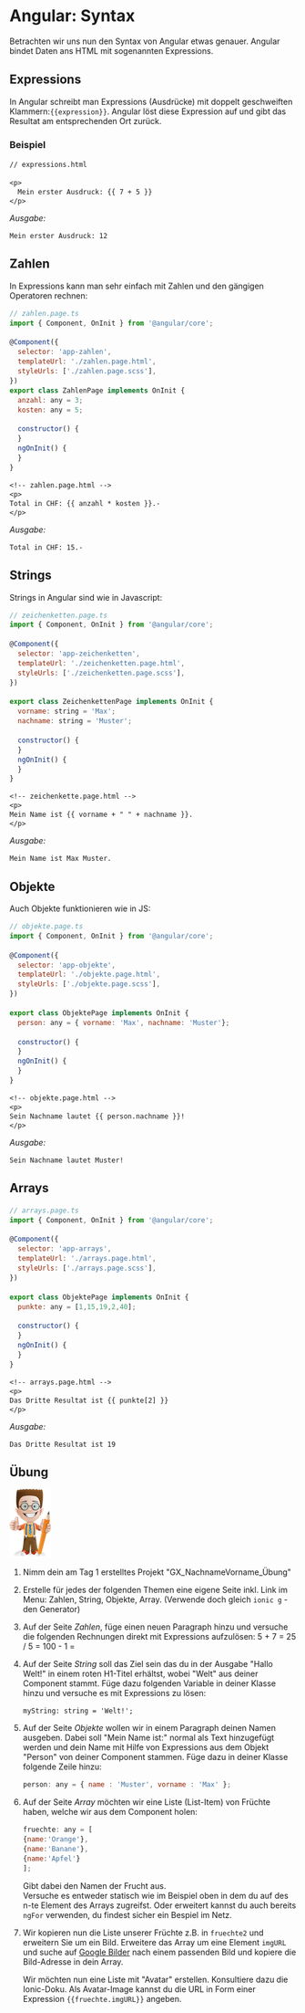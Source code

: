 # Angular: Syntax

Betrachten wir uns nun den Syntax von Angular etwas genauer. Angular bindet Daten ans HTML mit sogenannten Expressions.

## Expressions

In Angular schreibt man Expressions \(Ausdrücke\) mit doppelt geschweiften Klammern:`{{expression}}`. Angular löst diese Expression auf und gibt das Resultat am entsprechenden Ort zurück.

### Beispiel

```markup
// expressions.html

<p>
  Mein erster Ausdruck: {{ 7 + 5 }}
</p>
```

_Ausgabe:_

```text
Mein erster Ausdruck: 12
```

## Zahlen

In Expressions kann man sehr einfach mit Zahlen und den gängigen Operatoren rechnen:

```javascript
// zahlen.page.ts
import { Component, OnInit } from '@angular/core';

@Component({
  selector: 'app-zahlen',
  templateUrl: './zahlen.page.html',
  styleUrls: ['./zahlen.page.scss'],
})
export class ZahlenPage implements OnInit {
  anzahl: any = 3;
  kosten: any = 5;

  constructor() {
  }
  ngOnInit() {
  }
}
```

```markup
<!-- zahlen.page.html -->
<p>
Total in CHF: {{ anzahl * kosten }}.-
</p>
```

_Ausgabe:_

```text
Total in CHF: 15.-
```

## Strings

Strings in Angular sind wie in Javascript:

```javascript
// zeichenketten.page.ts
import { Component, OnInit } from '@angular/core';

@Component({
  selector: 'app-zeichenketten',
  templateUrl: './zeichenketten.page.html',
  styleUrls: ['./zeichenketten.page.scss'],
})

export class ZeichenkettenPage implements OnInit {
  vorname: string = 'Max';
  nachname: string = 'Muster';

  constructor() {
  }
  ngOnInit() {
  }
}
```

```markup
<!-- zeichenkette.page.html -->
<p>
Mein Name ist {{ vorname + " " + nachname }}.
</p>
```

_Ausgabe:_

```text
Mein Name ist Max Muster.
```

## Objekte

Auch Objekte funktionieren wie in JS:

```javascript
// objekte.page.ts
import { Component, OnInit } from '@angular/core';

@Component({
  selector: 'app-objekte',
  templateUrl: './objekte.page.html',
  styleUrls: ['./objekte.page.scss'],
})

export class ObjektePage implements OnInit {
  person: any = { vorname: 'Max', nachname: 'Muster'};

  constructor() {
  }
  ngOnInit() {
  }
}
```

```markup
<!-- objekte.page.html -->
<p>
Sein Nachname lautet {{ person.nachname }}!
</p>
```

_Ausgabe:_

```text
Sein Nachname lautet Muster!
```

## Arrays

```javascript
// arrays.page.ts
import { Component, OnInit } from '@angular/core';

@Component({
  selector: 'app-arrays',
  templateUrl: './arrays.page.html',
  styleUrls: ['./arrays.page.scss'],
})

export class ObjektePage implements OnInit {
  punkte: any = [1,15,19,2,40];

  constructor() {
  }
  ngOnInit() {
  }
}
```

```markup
<!-- arrays.page.html -->
<p>
Das Dritte Resultat ist {{ punkte[2] }}
</p>
```

_Ausgabe:_

```text
Das Dritte Resultat ist 19
```

## Übung

![](../.gitbook/assets/ralph_uebung.png)

1. Nimm dein am Tag 1 erstelltes  Projekt "GX\_NachnameVorname\_Übung"
2. Erstelle für jedes der folgenden Themen eine eigene Seite inkl. Link im Menu: Zahlen, String, Objekte, Array.  \(Verwende doch gleich `ionic g` - den Generator\) 
3. Auf der Seite _Zahlen_, füge einen neuen Paragraph hinzu und versuche die folgenden Rechnungen direkt mit Expressions aufzulösen: 5 + 7 = 25 / 5 = 100 - 1 =
4. Auf der Seite _String_ soll das Ziel sein das du in der Ausgabe "Hallo Welt!" in einem roten H1-Titel erhältst, wobei "Welt" aus deiner Component stammt. Füge dazu folgenden Variable in deiner Klasse hinzu und versuche es mit Expressions zu lösen:

   ```text
   myString: string = 'Welt!';
   ```

5. Auf der Seite _Objekte_ wollen wir in einem Paragraph deinen Namen ausgeben. Dabei soll "Mein Name ist:" normal als Text hinzugefügt werden und dein Name mit Hilfe von Expressions aus dem Objekt "Person" von deiner Component stammen. Füge dazu in deiner Klasse folgende Zeile hinzu:

   ```javascript
   person: any = { name : 'Muster', vorname : 'Max' };
   ```

6. Auf der Seite _Array_ möchten wir eine Liste \(List-Item\) von Früchte haben, welche wir aus dem Component holen:

   ```javascript
   fruechte: any = [
   {name:'Orange'},
   {name:'Banane'},
   {name:'Apfel'}
   ];
   ```

   Gibt dabei den Namen der Frucht aus.  
   Versuche es entweder statisch wie im Beispiel oben in dem du auf des n-te Element des Arrays zugreifst. Oder erweitert kannst du auch bereits `ngFor` verwenden, du findest sicher ein Bespiel im Netz.

7. Wir kopieren nun die Liste unserer Früchte z.B. in `fruechte2` und erweitern Sie um ein Bild. Erweitere das Array um eine Element `imgURL` und suche auf [Google Bilder](https://images.google.ch/?gws_rd=ssl) nach einem passenden Bild und kopiere die Bild-Adresse in dein Array.

   Wir möchten nun eine Liste mit "Avatar" erstellen. Konsultiere dazu die Ionic-Doku. Als Avatar-Image kannst du die URL in Form einer Expression `{{fruechte.imgURL}}` angeben.

